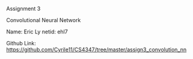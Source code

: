 Assignment 3

Convolutional Neural Network

Name: Eric Ly
netid: ehl7

Github Link: https://github.com/Cyrile11/CS4347/tree/master/assign3_convolution_nn
